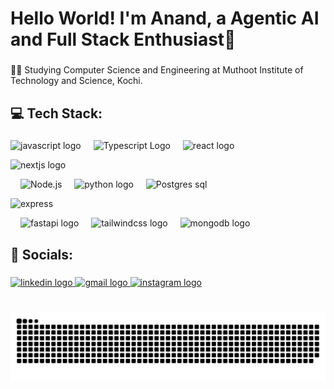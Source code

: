 <h1 align="left">Hello World! I'm Anand, a Agentic AI and Full Stack Enthusiast👋</h1>

###

<p align="left">🧑‍💻 Studying Computer Science and Engineering at Muthoot Institute of Technology and Science, Kochi.</p>

###

<h2 align="left">💻 Tech Stack:</h2>

###

<div align="left">
  <img src="https://cdn.jsdelivr.net/gh/devicons/devicon/icons/javascript/javascript-original.svg" height="35" alt="javascript logo"  />
  <img width="12" />
  <img src="https://cdn.jsdelivr.net/gh/devicons/devicon@latest/icons/typescript/typescript-original.svg" alt="Typescript Logo" />
  <img width="12" />
  <img src="https://cdn.jsdelivr.net/gh/devicons/devicon/icons/react/react-original.svg" height="35" alt="react logo"  />
  <img width="12" />

  
  <img src="https://cdn.jsdelivr.net/gh/devicons/devicon@latest/icons/nextjs/nextjs-original-wordmark.svg" 
    alt="nextjs logo" />
          
  <img width="12" />

  <img src="https://cdn.jsdelivr.net/gh/devicons/devicon@latest/icons/nodejs/nodejs-plain-wordmark.svg" alt="Node.js" />        
  <img width="12" />


  
  <img src="https://cdn.jsdelivr.net/gh/devicons/devicon/icons/python/python-original.svg" height="35" alt="python logo"  />
  <img width="12" />

 
  <img src="https://cdn.jsdelivr.net/gh/devicons/devicon@latest/icons/postgresql/postgresql-plain-wordmark.svg"  alt="Postgres sql" />
          
  <img width="12" />

  
   <img src="https://cdn.jsdelivr.net/gh/devicons/devicon@latest/icons/express/express-original-wordmark.svg" 
     alt="express"
     />
          
          
  <img width="12" />
          
  <img src="https://cdn.jsdelivr.net/gh/devicons/devicon/icons/fastapi/fastapi-original.svg" height="35" alt="fastapi logo"  />
  <img width="12" />
  <img src="https://cdn.simpleicons.org/tailwindcss/06B6D4" height="35" alt="tailwindcss logo"  />
  <img width="12" />
  
  <img src="https://cdn.jsdelivr.net/gh/devicons/devicon/icons/mongodb/mongodb-original.svg" height="35" alt="mongodb logo"  />
</div>

###

<h2 align="left">📲 Socials:</h2>

###

<div align="left">
  <a href="https://www.linkedin.com/in/anand-s106/" target="_blank">
    <img src="https://img.shields.io/static/v1?message=LinkedIn&logo=linkedin&label=&color=0077B5&logoColor=white&labelColor=&style=for-the-badge" height="35" alt="linkedin logo"  />
  </a>
  <a href="mailto:anands2003106@gmail.com" target="_blank">
    <img src="https://img.shields.io/static/v1?message=Gmail&logo=gmail&label=&color=D14836&logoColor=white&labelColor=&style=for-the-badge" height="35" alt="gmail logo"  />
  </a>
  <a href="https://www.instagram.com/iam.anand._" target="_blank">
    <img src="https://img.shields.io/static/v1?message=Instagram&logo=instagram&label=&color=E4405F&logoColor=white&labelColor=&style=for-the-badge" height="35" alt="instagram logo"  />
  </a>
</div>

###

<br clear="both">

<picture>
  <source media="(prefers-color-scheme: dark)" srcset="https://raw.githubusercontent.com/anand-106/anand-106/output/github-snake-dark.svg" />
  <source media="(prefers-color-scheme: light)" srcset="https://raw.githubusercontent.com/anand-106/anand-106/output/github-snake.svg" />
  <img alt="github-snake" src="https://raw.githubusercontent.com/anand-106/anand-106/output/github-snake.svg" />
</picture>

###
